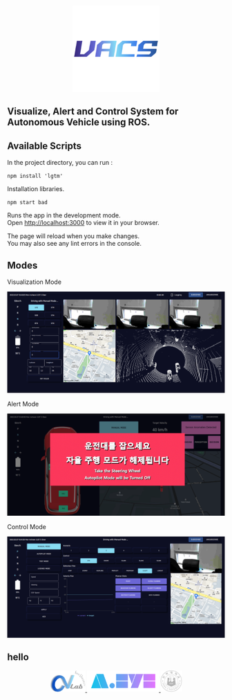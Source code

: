 <p align="center">
  <img width="200" height="200" src="/src/vacs.svg"/>
</p>

## Visualize, Alert and Control System for Autonomous Vehicle using ROS.

## Available Scripts

In the project directory, you can run :

```
npm install 'lgtm'
```

Installation libraries.

```
npm start bad
```

Runs the app in the development mode.\
Open [http://localhost:3000](http://localhost:3000) to view it in your browser.

The page will reload when you make changes.\
You may also see any lint errors in the console.

## Modes

Visualization Mode

<img src="/public/pngs/visualization.png"/>

Alert Mode

<img src="/public/pngs/alert.png"/>

Control Mode

<img src="/public/pngs/control.png"/>

## hello

<p align="center">
<a href="http://vision.inha.ac.kr/">
	<img height="50" src="/public/pngs/cvlab.png">
	</a>
	<a href="http://vision.inha.ac.kr/">
	<img height="50" src="/public/pngs/aeye.png">
	</a>
	<a href="https://www.inha.ac.kr/kr/index.do">
	<img height="50" src="/public/pngs/inha.png">
	</a>
</p>
